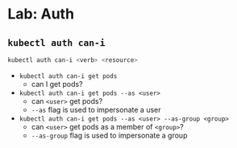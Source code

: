 # Lab: Auth

## `kubectl auth can-i`

```bash
kubectl auth can-i <verb> <resource>
```

- `kubectl auth can-i get pods`
  - can I get pods?
- `kubectl auth can-i get pods --as <user>`
  - can `<user>` get pods?
  - `--as` flag is used to impersonate a user
- `kubectl auth can-i get pods --as <user> --as-group <group>`
  - can `<user>` get pods as a member of `<group>`?
  - `--as-group` flag is used to impersonate a group